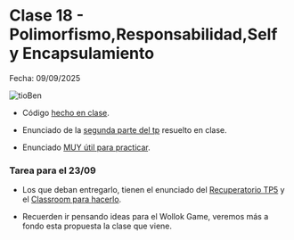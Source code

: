 # Clase 18 -  Polimorfismo,Responsabilidad,Self y Encapsulamiento

Fecha: 09/09/2025

![tioBen](https://github.com/user-attachments/assets/b2d992ab-df70-45a3-8c88-e8d091a8ad79)

* Código [hecho en clase](https://github.com/pdepman/2025-o-polimorfismo).

* Enunciado de la [segunda parte del tp](https://docs.google.com/document/d/12duDosmFd8OfPGmafunU4B7ol3c4tUWMj3a4WBKXHeo/edit?usp=sharing) resuelto en clase.

* Enunciado [MUY útil para practicar](https://docs.google.com/document/d/1lzET34ahHVyi8whyeUHJHAzBhdMzSLQ8EGvGLZy9BEw/edit?tab=t.0#heading=h.cwskv8ocdd1u).

### Tarea para el 23/09

* Los que deban entregarlo, tienen el enunciado del [Recuperatorio TP5](https://docs.google.com/document/d/1YqR9PzIkVSkrhyN5EhvD6EhAWnk5YuvXAo0t8Oyk4RA/edit?tab=t.0#heading=h.qdd73gbpa95v) y el [Classroom para hacerlo](https://classroom.github.com/a/T2juNr4b).

* Recuerden ir pensando ideas para el Wollok Game, veremos más a fondo esta propuesta la clase que viene. 
